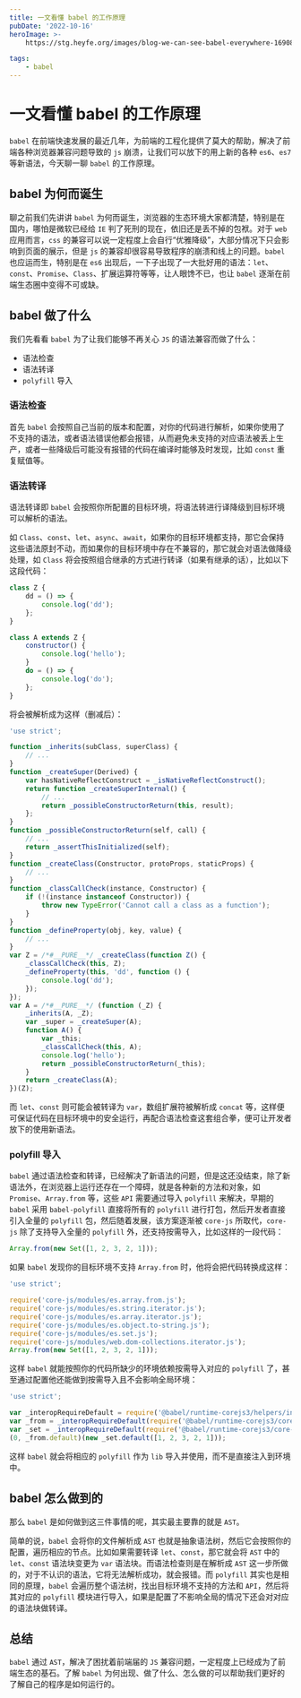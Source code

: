 ```yaml
---
title: 一文看懂 babel 的工作原理
pubDate: '2022-10-16'
heroImage: >-
    https://stg.heyfe.org/images/blog-we-can-see-babel-everywhere-1690811931000.png

tags:
    - babel
---
```


# 一文看懂 babel 的工作原理

`babel` 在前端快速发展的最近几年，为前端的工程化提供了莫大的帮助，解决了前端各种浏览器兼容问题导致的 `js` 崩溃，让我们可以放下的用上新的各种 `es6`、`es7` 等新语法，今天聊一聊 `babel` 的工作原理。

## babel 为何而诞生

聊之前我们先讲讲 `babel` 为何而诞生，浏览器的生态环境大家都清楚，特别是在国内，哪怕是微软已经给 `IE` 判了死刑的现在，依旧还是丢不掉的包袱。对于 `web` 应用而言，`css` 的兼容可以说一定程度上会自行“优雅降级”，大部分情况下只会影响到页面的展示，但是 `js` 的兼容却很容易导致程序的崩溃和线上的问题。`babel` 也应运而生，特别是在 `es6` 出现后，一下子出现了一大批好用的语法：`let`、`const`、`Promise`、`Class`、扩展运算符等等，让人眼馋不已，也让 `babel` 逐渐在前端生态圈中变得不可或缺。

## babel 做了什么

我们先看看 `babel` 为了让我们能够不再关心 `JS` 的语法兼容而做了什么：

-   语法检查
-   语法转译
-   `polyfill` 导入

### 语法检查

首先 `babel` 会按照自己当前的版本和配置，对你的代码进行解析，如果你使用了不支持的语法，或者语法错误他都会报错，从而避免未支持的对应语法被丢上生产，或者一些降级后可能没有报错的代码在编译时能够及时发现，比如 `const` 重复赋值等。

### 语法转译

语法转译即 `babel` 会按照你所配置的目标环境，将语法转进行译降级到目标环境可以解析的语法。

如 `Class`、`const`、`let`、`async`、`await`，如果你的目标环境都支持，那它会保持这些语法原封不动，而如果你的目标环境中存在不兼容的，那它就会对语法做降级处理，如 `Class` 将会按照组合继承的方式进行转译（如果有继承的话），比如以下这段代码：

```js
class Z {
    dd = () => {
        console.log('dd');
    };
}

class A extends Z {
    constructor() {
        console.log('hello');
    }
    do = () => {
        console.log('do');
    };
}
```

将会被解析成为这样（删减后）：

```js
'use strict';

function _inherits(subClass, superClass) {
    // ...
}
function _createSuper(Derived) {
    var hasNativeReflectConstruct = _isNativeReflectConstruct();
    return function _createSuperInternal() {
        // ...
        return _possibleConstructorReturn(this, result);
    };
}
function _possibleConstructorReturn(self, call) {
    // ...
    return _assertThisInitialized(self);
}
function _createClass(Constructor, protoProps, staticProps) {
    // ...
}
function _classCallCheck(instance, Constructor) {
    if (!(instance instanceof Constructor)) {
        throw new TypeError('Cannot call a class as a function');
    }
}
function _defineProperty(obj, key, value) {
    // ...
}
var Z = /*#__PURE__*/ _createClass(function Z() {
    _classCallCheck(this, Z);
    _defineProperty(this, 'dd', function () {
        console.log('dd');
    });
});
var A = /*#__PURE__*/ (function (_Z) {
    _inherits(A, _Z);
    var _super = _createSuper(A);
    function A() {
        var _this;
        _classCallCheck(this, A);
        console.log('hello');
        return _possibleConstructorReturn(_this);
    }
    return _createClass(A);
})(Z);
```

而 `let`、`const` 则可能会被转译为 `var`，数组扩展符被解析成 `concat` 等，这样便可保证代码在目标环境中的安全运行，再配合语法检查这套组合拳，便可让开发者放下的使用新语法。

### polyfill 导入

`babel` 通过语法检查和转译，已经解决了新语法的问题，但是这还没结束，除了新语法外，在浏览器上运行还存在一个障碍，就是各种新的方法和对象，如 `Promise`、`Array.from` 等，这些 `API` 需要通过导入 `polyfill` 来解决，早期的 `babel` 采用 `babel-polyfill` 直接将所有的 `polyfill` 进行打包，然后开发者直接引入全量的 `polyfill` 包，然后随着发展，该方案逐渐被 `core-js` 所取代，`core-js` 除了支持导入全量的 `polyfill` 外，还支持按需导入，比如这样的一段代码：

```js
Array.from(new Set([1, 2, 3, 2, 1]));
```

如果 `babel` 发现你的目标环境不支持 `Array.from` 时，他将会把代码转换成这样：

```js
'use strict';

require('core-js/modules/es.array.from.js');
require('core-js/modules/es.string.iterator.js');
require('core-js/modules/es.array.iterator.js');
require('core-js/modules/es.object.to-string.js');
require('core-js/modules/es.set.js');
require('core-js/modules/web.dom-collections.iterator.js');
Array.from(new Set([1, 2, 3, 2, 1]));
```

这样 `babel` 就能按照你的代码所缺少的环境依赖按需导入对应的 `polyfill` 了，甚至通过配置他还能做到按需导入且不会影响全局环境：

```js
'use strict';

var _interopRequireDefault = require('@babel/runtime-corejs3/helpers/interopRequireDefault');
var _from = _interopRequireDefault(require('@babel/runtime-corejs3/core-js-stable/array/from'));
var _set = _interopRequireDefault(require('@babel/runtime-corejs3/core-js-stable/set'));
(0, _from.default)(new _set.default([1, 2, 3, 2, 1]));
```

这样 `babel` 就会将相应的 `polyfill` 作为 `lib` 导入并使用，而不是直接注入到环境中。

## babel 怎么做到的

那么 `babel` 是如何做到这三件事情的呢，其实最主要靠的就是 `AST`。

简单的说，`babel` 会将你的文件解析成 `AST` 也就是抽象语法树，然后它会按照你的配置，遍历相应的节点。比如如果需要转译 `let`、`const`，那它就会将 `AST` 中的 `let`、`const` 语法块变更为 `var` 语法块。而语法检查则是在解析成 `AST` 这一步所做的，对于不认识的语法，它将无法解析成功，就会报错。而 `polyfill` 其实也是相同的原理，`babel` 会遍历整个语法树，找出目标环境不支持的方法和 `API`，然后将其对应的 `polyfill` 模块进行导入，如果是配置了不影响全局的情况下还会对对应的语法块做转译。

## 总结

`babel` 通过 `AST`，解决了困扰着前端届的 `JS` 兼容问题，一定程度上已经成为了前端生态的基石。了解 `babel` 为何出现、做了什么、怎么做的可以帮助我们更好的了解自己的程序是如何运行的。
